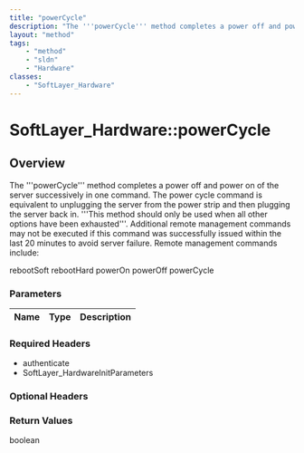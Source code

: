 ```yaml
---
title: "powerCycle"
description: "The '''powerCycle''' method completes a power off and power on of the server successively in one command. The power cycl... "
layout: "method"
tags:
    - "method"
    - "sldn"
    - "Hardware"
classes:
    - "SoftLayer_Hardware"
---
```

# SoftLayer_Hardware::powerCycle
## Overview 
The '''powerCycle''' method completes a power off and power on of the server successively in one command. The power cycle command is equivalent to unplugging the server from the power strip and then plugging the server back in. '''This method should only be used when all other options have been exhausted'''. Additional remote management commands may not be executed if this command was successfully issued within the last 20 minutes to avoid server failure. Remote management commands include: 

rebootSoft rebootHard powerOn powerOff powerCycle 



### Parameters 
|Name | Type | Description |
| --- | --- | --- |


### Required Headers
* authenticate
* SoftLayer_HardwareInitParameters

### Optional Headers

### Return Values
boolean

